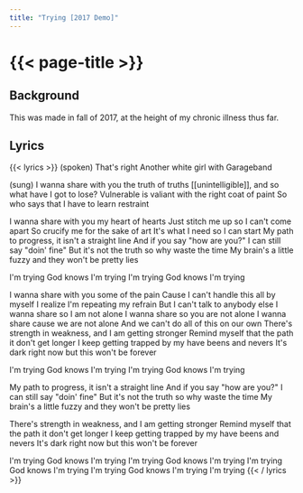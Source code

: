 ```yaml
---
title: "Trying [2017 Demo]"
---
```

# {{< page-title >}}

## Background
This was made in fall of 2017, at the height of my chronic illness thus far.

## Lyrics
{{< lyrics >}}
(spoken)
That's right
Another white girl with Garageband

(sung)
I wanna share with you the truth of truths
[[unintelligible]], and so what have I got to lose?
Vulnerable is valiant with the right coat of paint
So who says that I have to learn restraint

I wanna share with you my heart of hearts
Just stitch me up so I can't come apart
So crucify me for the sake of art
It's what I need so I can start
My path to progress, it isn't a straight line
And if you say "how are you?" I can still say "doin' fine"
But it's not the truth so why waste the time
My brain's a little fuzzy and they won't be pretty lies

I'm trying
God knows I'm trying
I'm trying
God knows I'm trying

I wanna share with you some of the pain
Cause I can't handle this all by myself
I realize I'm repeating my refrain
But I can't talk to anybody else
I wanna share so I am not alone
I wanna share so you are not alone
I wanna share cause we are not alone
And we can't do all of this on our own
There's strength in weakness, and I am getting stronger
Remind myself that the path it don't get longer
I keep getting trapped by my have beens and nevers
It's dark right now but this won't be forever

I'm trying
God knows I'm trying
I'm trying
God knows I'm trying

My path to progress, it isn't a straight line
And if you say "how are you?" I can still say "doin' fine"
But it's not the truth so why waste the time
My brain's a little fuzzy and they won't be pretty lies

There's strength in weakness, and I am getting stronger
Remind myself that the path it don't get longer
I keep getting trapped by my have beens and nevers
It's dark right now but this won't be forever

I'm trying
God knows I'm trying
I'm trying
God knows I'm trying
I'm trying
God knows I'm trying
I'm trying
God knows I'm trying
I'm trying
{{< / lyrics >}}
